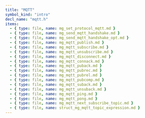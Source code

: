```yaml
---
title: "MQTT"
symbol_kind: "intro"
decl_name: "mqtt.h"
items:
  - { type: file, name: mg_set_protocol_mqtt.md }
  - { type: file, name: mg_send_mqtt_handshake.md }
  - { type: file, name: mg_send_mqtt_handshake_opt.md }
  - { type: file, name: mg_mqtt_publish.md }
  - { type: file, name: mg_mqtt_subscribe.md }
  - { type: file, name: mg_mqtt_unsubscribe.md }
  - { type: file, name: mg_mqtt_disconnect.md }
  - { type: file, name: mg_mqtt_connack.md }
  - { type: file, name: mg_mqtt_puback.md }
  - { type: file, name: mg_mqtt_pubrec.md }
  - { type: file, name: mg_mqtt_pubrel.md }
  - { type: file, name: mg_mqtt_pubcomp.md }
  - { type: file, name: mg_mqtt_suback.md }
  - { type: file, name: mg_mqtt_unsuback.md }
  - { type: file, name: mg_mqtt_ping.md }
  - { type: file, name: mg_mqtt_pong.md }
  - { type: file, name: mg_mqtt_next_subscribe_topic.md }
  - { type: file, name: struct_mg_mqtt_topic_expression.md }
---
```





